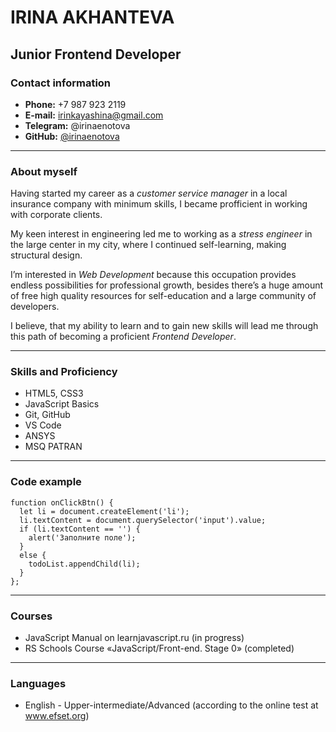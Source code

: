 # IRINA AKHANTEVA

## Junior Frontend Developer


### Contact information
* **Phone:** +7 987 923 2119
* **E-mail:** irinkayashina@gmail.com
* **Telegram:** @irinaenotova
* **GitHub:** [@irinaenotova](https://github.com/IrinaEnotova)

******

### About myself

Having started my career as a *customer service manager* in a local insurance company with minimum skills, I became profficient in working with corporate clients.

My keen interest in engineering led me to working as a *stress engineer* in the large center in my city, where I continued self-learning, making structural design.

I’m interested in *Web Development* because this occupation provides endless possibilities for professional growth, besides there’s a huge amount of free high quality resources for self-education and a large community of developers.

I believe, that my ability to learn and to gain new skills will lead me through this path of becoming a proficient *Frontend Developer*.

******

### Skills and Proficiency
* HTML5, CSS3
* JavaScript Basics
* Git, GitHub
* VS Code
* ANSYS
* MSQ PATRAN

******

### Code example
```
function onClickBtn() {
  let li = document.createElement('li');
  li.textContent = document.querySelector('input').value;
  if (li.textContent == '') {
    alert('Заполните поле');
  }
  else {
    todoList.appendChild(li);
  }
};
```

******

### Courses
* JavaScript Manual on learnjavascript.ru (in progress)
* RS Schools Course «JavaScript/Front-end. Stage 0» (completed)

******

### Languages
* English - Upper-intermediate/Advanced (according to the online test at www.efset.org)
